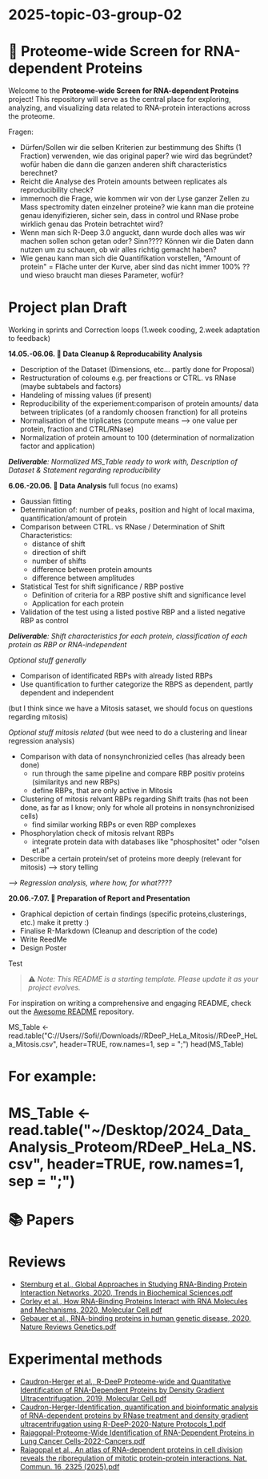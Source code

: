 # 2025-topic-03-group-02
# 🧬 Proteome-wide Screen for RNA-dependent Proteins

Welcome to the **Proteome-wide Screen for RNA-dependent Proteins** project! This repository will serve as the central place for exploring, analyzing, and visualizing data related to RNA-protein interactions across the proteome.

Fragen: 
- Dürfen/Sollen wir die selben Kriterien zur bestimmung des Shifts (1 Fraction) verwenden, wie das original paper? wie wird das begründet? wofür haben die dann die ganzen anderen shift characteristics berechnet?
- Reicht die Analyse des Protein amounts between replicates als reproducibility check?
- immernoch die Frage, wie kommen wir von der Lyse ganzer Zellen zu Mass spectromity daten einzelner proteine? wie kann man die proteine genau idenyifizieren, sicher sein, dass in control und RNase probe wirklich genau das Protein betrachtet wird?
- Wenn man sich R-Deep 3.0 anguckt, dann wurde doch alles was wir machen sollen schon getan oder? Sinn????
    Können wir die Daten dann nutzen um zu schauen, ob wir alles richtig gemacht haben?
- Wie genau kann man sich die Quantifikation vorstellen, "Amount of protein" = Fläche unter der Kurve, aber sind das nicht immer 100% ?? und wieso braucht man dieses Parameter, wofür?

# Project plan Draft
Working in sprints and Correction loops (1.week cooding, 2.week adaptation to feedback)

**14.05.-06.06. 🧹 Data Cleanup & Reproducability Analysis**

- Description of the Dataset (Dimensions, etc... partly done for Proposal)
- Restructuration of coloums e.g. per freactions or CTRL. vs RNase (maybe subtabels and factors)
- Handeling of missing values (if present)
- Reproducibility of the experiement:comparison of protein amounts/ data between triplicates (of a randomly choosen franction) for all proteins
- Normalisation of the triplicates (compute means --> one value per protein, fraction and CTRL/RNase)
- Normalization of protein amount to 100 (determination of normalization factor and application)

_**Deliverable**: Normalized MS_Table ready to work with, Description of Dataset & Statement regarding reproducibility_


**6.06.-20.06. 🧐 Data Analysis** full focus (no exams)

- Gaussian fitting 
- Determination of: number of peaks, position and hight of local maxima, quantification/amount of protein 
- Comparison between CTRL. vs RNase / Determination of Shift Characteristics: 
    - distance of shift
    - direction of shift
    - number of shifts
    - difference between protein amounts
    - difference between amplitudes
- Statistical Test for shift significance / RBP postive
    - Definition of criteria for a RBP postive shift and significance level
    - Application for each protein
- Validation of the test using a listed postive RBP and a listed negative RBP as control

_**Deliverable**: Shift characteristics for each protein, classification of each protein as RBP or RNA-independent_


_Optional stuff generally_ 

- Comparison of identificated RBPs with already listed RBPs
- Use quantification to further categorize the RBPS as dependent, partly dependent and independent 

(but I think since we have a Mitosis sataset, we should focus on questions regarding mitosis)

    
_Optional stuff mitosis related_ (but wee need to do a clustering and linear regression analysis)

- Comparison with data of nonsynchronizied celles (has already been done)
    - run through the same pipeline and compare RBP positiv proteins (similaritys and new RBPs)
    - define RBPs, that are only active in Mitosis
- Clustering of mitosis relvant RBPs regarding Shift traits (has not been done, as far as I know; only for whole all proteins in nonsynchronizised cells)
    - find similar working RBPs or even RBP complexes    
- Phosphorylation check of mitosis relvant RBPs
    - integrate protein data with databases like "phosphositet" oder "olsen et.al"  
- Describe a certain protein/set of proteins more deeply (relevant for mitosis) --> story telling

_--> Regression analysis, where how, for what????_


**20.06.-7.07. 🎯 Preparation of Report and Presentation** 

- Graphical depiction of certain findings (specific proteins,clusterings, etc.) make it pretty :)
- Finalise R-Markdown (Cleanup and description of the code)
- Write ReedMe
- Design Poster

Test


> ⚠️ _Note: This README is a starting template. Please update it as your project evolves._
>
For inspiration on writing a comprehensive and engaging README, check out the [Awesome README](https://github.com/matiassingers/awesome-readme?tab=readme-ov-file) repository.

MS_Table <- read.table("C://Users//Sofi//Downloads//RDeeP_HeLa_Mitosis//RDeeP_HeLa_Mitosis.csv", header=TRUE, row.names=1, sep = ";")
head(MS_Table)

# For example: 
# MS_Table <- read.table("~/Desktop/2024_Data_Analysis_Proteom/RDeeP_HeLa_NS.csv", header=TRUE, row.names=1, sep = ";")



# 📚 Papers

# Reviews
- [Sternburg et al., Global Approaches in Studying RNA-Binding Protein Interaction Networks, 2020, Trends in Biochemical Sciences.pdf](https://github.com/user-attachments/files/19981693/Sternburg.et.al.Global.Approaches.in.Studying.RNA-Binding.Protein.Interaction.Networks.2020.Trends.in.Biochemical.Sciences.pdf)
- [Corley et al., How RNA-Binding Proteins Interact with RNA Molecules and Mechanisms, 2020, Molecular Cell.pdf](https://github.com/user-attachments/files/19981705/Corley.et.al.How.RNA-Binding.Proteins.Interact.with.RNA.Molecules.and.Mechanisms.2020.Molecular.Cell.pdf)
- [Gebauer et al., RNA-binding proteins in human genetic disease, 2020, Nature Reviews Genetics.pdf](https://github.com/user-attachments/files/19981707/Gebauer.et.al.RNA-binding.proteins.in.human.genetic.disease.2020.Nature.Reviews.Genetics.pdf)

# Experimental methods
- [Caudron-Herger et al., R-DeeP Proteome-wide and Quantitative Identification of RNA-Dependent Proteins by Density Gradient Ultracentrifugation, 2019, Molecular Cell.pdf](https://github.com/user-attachments/files/19981712/Caudron-Herger.et.al.R-DeeP.Proteome-wide.and.Quantitative.Identification.of.RNA-Dependent.Proteins.by.Density.Gradient.Ultracentrifugation.2019.Molecular.Cell.pdf)
- [Caudron-Herger-Identification, quantification and bioinformatic analysis of RNA-dependent proteins by RNase treatment and density gradient ultracentrifugation using R-DeeP-2020-Nature Protocols_1.pdf](https://github.com/user-attachments/files/19981715/Caudron-Herger-Identification.quantification.and.bioinformatic.analysis.of.RNA-dependent.proteins.by.RNase.treatment.and.density.gradient.ultracentrifugation.using.R-DeeP-2020-Nature.Protocols_1.pdf)
- [Rajagopal-Proteome-Wide Identification of RNA-Dependent Proteins in Lung Cancer Cells-2022-Cancers.pdf](https://github.com/user-attachments/files/19981723/Rajagopal-Proteome-Wide.Identification.of.RNA-Dependent.Proteins.in.Lung.Cancer.Cells-2022-Cancers.pdf)
- [Rajagopal et al., An atlas of RNA-dependent proteins in cell division reveals the riboregulation of mitotic protein-protein interactions. Nat. Commun. 16, 2325 (2025).pdf](https://github.com/user-attachments/files/19981728/Rajagopal.et.al.An.atlas.of.RNA-dependent.proteins.in.cell.division.reveals.the.riboregulation.of.mitotic.protein-protein.interactions.Nat.Commun.16.2325.2025.pdf)
